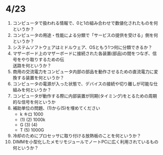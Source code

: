 # 4/23

1. コンピュータで扱われる情報で、0と1の組み合わせで数値化されたものを何というか？
1. コンピュータの用途・性能による分類で「サービスの提供を受ける」側を何というか？
1. システムソフトウェアはミドルウェア、OSともう1つ何に分類できるか？
1. マザーボード上のマザーボードに接続された各装置(部品)の間をつなぎ、信号をやり取りするための伝<br>
送路を何というか？
1. 商用の交流電力をコンピュータ内部の部品を動作させるための直流電力に変換する装置を何というか？
1. コンピュータの電源が入った状態で、デバイスの接続や切り離しが可能な仕組みを何というか？
1. コンピュータが動作する際に内部装置が同期(タイミング)をとるための周期的な信号を何というか
1. 補助単位の問題、(1)から(5)を埋めてください
    - k キロ 1000
    - (1) (2) 1000k
    - G (3) (4)
    - T (5) 1000G
1. 冷却のためにプロセッサに取り付ける放熱板のことを何というか？
1. DIMMを小型化したメモリモジュールでノートPCに広く利用されているもの何というか？